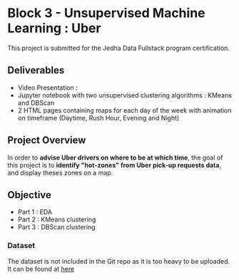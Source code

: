 # Block 3 - Unsupervised Machine Learning : Uber

This project is submitted for the Jedha Data Fullstack program certification. 


## Deliverables

- Video Presentation :
- Jupyter notebook with two unsupervised clustering algorithms : KMeans and DBScan
- 2 HTML pages containing maps for each day of the week with animation on timeframe (Daytime, Rush Hour, Evening and Night) 


## Project Overview

In order to **advise Uber drivers on where to be at which time**, the goal of this project is to **identify "hot-zones" from Uber pick-up requests data**, and display theses zones on a map.

## Objective

- Part 1 : EDA
- Part 2 : KMeans clustering
- Part 3 : DBScan clustering

### Dataset

The dataset is not included in the Git repo as it is too heavy to be uploaded. It can be found at [here](https://full-stack-bigdata-datasets.s3.eu-west-3.amazonaws.com/Machine+Learning+non+Supervis%C3%A9/Projects/uber-trip-data.zip)

